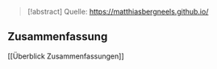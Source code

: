 
> [!abstract] Quelle:
> https://matthiasbergneels.github.io/
## Zusammenfassung
[[Überblick Zusammenfassungen]]
